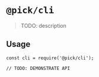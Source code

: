 # `@pick/cli`

> TODO: description

## Usage

```
const cli = require('@pick/cli');

// TODO: DEMONSTRATE API
```
